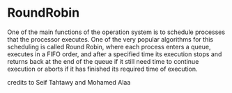 # RoundRobin
One of the main functions of the operation system is to schedule processes that  the processor executes.
One of the very popular algorithms for this scheduling  is called Round Robin, where each process enters a queue, executes in a FIFO  order,
and after a specified time its execution stops and returns back at the end  of the queue if it still need time to continue execution or aborts if it has finished
its required time of execution. 

credits to Seif Tahtawy and Mohamed Alaa
